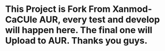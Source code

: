 # This Project is Fork From Xanmod-CaCUle AUR, every test and develop will happen here. The final one will Upload to AUR. Thanks you guys. #
